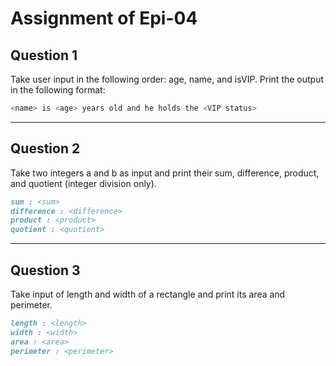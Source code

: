# Assignment of Epi-04

## Question 1

Take user input in the following order: age, name, and isVIP. Print the output in the following format:

```sh
<name> is <age> years old and he holds the <VIP status>
```
---

## Question 2
Take two integers a and b as input and print their sum, difference, product, and quotient (integer division only).

```md
sum : <sum>
difference : <difference>
product : <product>
quotient : <quotient>
```
---

## Question 3

Take input of length and width of a rectangle and print its area and perimeter.

```md
length : <length>
width : <width>
area : <area>
perimeter : <perimeter>
```